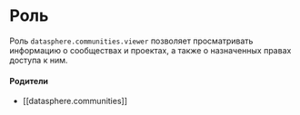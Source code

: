 # Роль

Роль `datasphere.communities.viewer` позволяет просматривать информацию о сообществах и проектах, а также о назначенных правах доступа к ним.


#### Родители

- [[datasphere.communities]]
